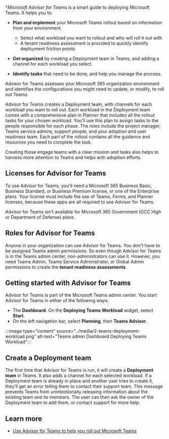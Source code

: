 **Microsoft Advisor for Teams* is a smart guide to deploying Microsoft Teams. It helps you to:

- **Plan and implement** your Microsoft Teams rollout based on information from your environment.
  - Select what workload you want to rollout and who will roll it out with
  - A tenant readiness assessment is provided to quickly identify deployment friction points

- **Get organized** by creating a Deployment team in Teams, and adding a channel for each workload you select.

- **Identify tasks** that need to be done, and help you manage the process.

Advisor for Teams assesses your Microsoft 365 organization environment and identifies the configurations you might need to update, or modify, to roll out Teams.

Advisor for Teams creates a Deployment team, with channels for each workload you want to roll out. Each workload in the Deployment team comes with a comprehensive plan in Planner that includes all the rollout tasks for your chosen workload. You'll use this plan to assign tasks to the people responsible for each phase. The roles include the project manager, Teams service admins, support people, and your adoption and user readiness team. Each part of the rollout contains all the guidance and resources you need to complete the task.

Creating those engage teams with a clear mission and tasks also helps to harness more attention to Teams and helps with adoption efforts.

## Licenses for Advisor for Teams
To use Advisor for Teams, you'll need a Microsoft 365 Business Basic, Business Standard, or Business Premium license, or one of the Enterprise plans. Your license must include the use of Teams, Forms, and Planner licenses, because these apps are all required to use Advisor for Teams.

Advisor for Teams isn't available for Microsoft 365 Government (GCC High or Department of Defense) plans.

## Roles for Advisor for Teams
Anyone in your organization can use Advisor for Teams. You don't have to be assigned Teams admin permissions. So even though Advisor for Teams is in the Teams admin center, non-administrators can use it.
However, you need Teams Admin, Teams Service Administrator, or Global Admin permissions to create the **tenant readiness assessments**.

## Getting started with Advisor for Teams
Advisor for Teams is part of the Microsoft Teams admin center. You start Advisor for Teams in either of the following ways:
- The **Dashboard**. On the **Deploying Teams Workload** widget, select **Start**.
- On the left navigation bar, select **Planning**, then **Teams Advisor**.

:::image type="content" source="../media/2-teams-deployment-workload.png" alt-text="Teams admin Dashboard Deploying Teams Workload":::

## Create a Deployment team
The first time that Advisor for Teams is run, it will create a **Deployment team** in Teams. It also adds a channel for each selected workload.
If a Deployment team is already in place and another user tries to create it, they'll get an error telling them to contact their support team. This message prevents Teams from unintentionally releasing information about the existing team and its members. The user can then ask the owner of the Deployment team to add them, or contact support for more help.

## Learn more

- [Use Advisor for Teams to help you roll out Microsoft Teams]( https://docs.microsoft.com/microsoftteams/use-advisor-teams-roll-out)
